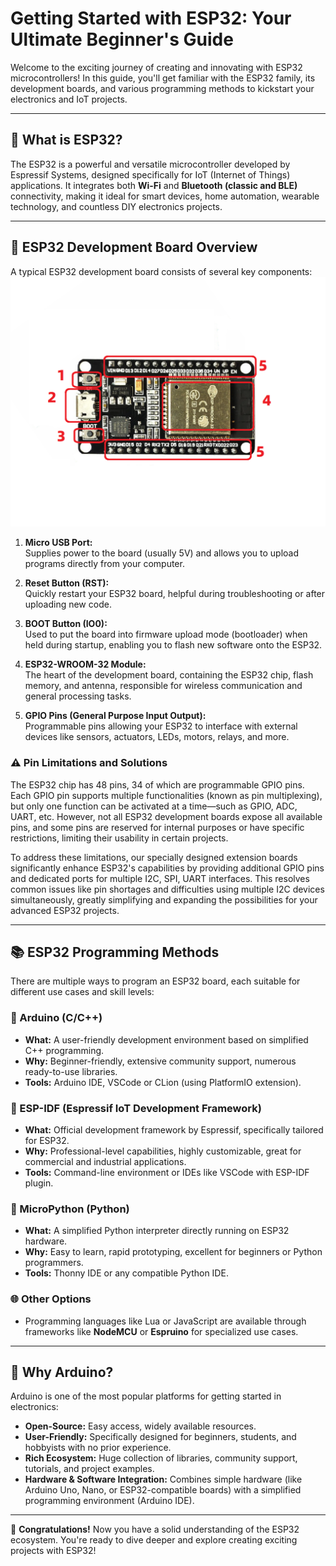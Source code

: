 # Getting Started with ESP32: Your Ultimate Beginner's Guide

Welcome to the exciting journey of creating and innovating with ESP32 microcontrollers! In this guide, you'll get familiar with the ESP32 family, its development boards, and various programming methods to kickstart your electronics and IoT projects.

---

## 🌟 What is ESP32?

The ESP32 is a powerful and versatile microcontroller developed by Espressif Systems, designed specifically for IoT (Internet of Things) applications. It integrates both **Wi-Fi** and **Bluetooth (classic and BLE)** connectivity, making it ideal for smart devices, home automation, wearable technology, and countless DIY electronics projects.

---

## 🔎 ESP32 Development Board Overview

A typical ESP32 development board consists of several key components:
![alt text](image.png)
1. **Micro USB Port:**  
   Supplies power to the board (usually 5V) and allows you to upload programs directly from your computer.

2. **Reset Button (RST):**  
   Quickly restart your ESP32 board, helpful during troubleshooting or after uploading new code.

3. **BOOT Button (IO0):**  
   Used to put the board into firmware upload mode (bootloader) when held during startup, enabling you to flash new software onto the ESP32.

4. **ESP32-WROOM-32 Module:**  
   The heart of the development board, containing the ESP32 chip, flash memory, and antenna, responsible for wireless communication and general processing tasks.

5. **GPIO Pins (General Purpose Input Output):**  
   Programmable pins allowing your ESP32 to interface with external devices like sensors, actuators, LEDs, motors, relays, and more.

### ⚠️ Pin Limitations and Solutions

The ESP32 chip has 48 pins, 34 of which are programmable GPIO pins. Each GPIO pin supports multiple functionalities (known as pin multiplexing), but only one function can be activated at a time—such as GPIO, ADC, UART, etc. However, not all ESP32 development boards expose all available pins, and some pins are reserved for internal purposes or have specific restrictions, limiting their usability in certain projects.

To address these limitations, our specially designed extension boards significantly enhance ESP32's capabilities by providing additional GPIO pins and dedicated ports for multiple I2C, SPI, UART interfaces. This resolves common issues like pin shortages and difficulties using multiple I2C devices simultaneously, greatly simplifying and expanding the possibilities for your advanced ESP32 projects.



---

## 📚 ESP32 Programming Methods

There are multiple ways to program an ESP32 board, each suitable for different use cases and skill levels:

### 🌟 Arduino (C/C++)

- **What:** A user-friendly development environment based on simplified C++ programming.
- **Why:** Beginner-friendly, extensive community support, numerous ready-to-use libraries.
- **Tools:** Arduino IDE, VSCode or CLion (using PlatformIO extension).

### 🚀 ESP-IDF (Espressif IoT Development Framework)

- **What:** Official development framework by Espressif, specifically tailored for ESP32.
- **Why:** Professional-level capabilities, highly customizable, great for commercial and industrial applications.
- **Tools:** Command-line environment or IDEs like VSCode with ESP-IDF plugin.

### 🐍 MicroPython (Python)

- **What:** A simplified Python interpreter directly running on ESP32 hardware.
- **Why:** Easy to learn, rapid prototyping, excellent for beginners or Python programmers.
- **Tools:** Thonny IDE or any compatible Python IDE.

### 🌐 Other Options

- Programming languages like Lua or JavaScript are available through frameworks like **NodeMCU** or **Espruino** for specialized use cases.

---

## 🎯 Why Arduino?

Arduino is one of the most popular platforms for getting started in electronics:

- **Open-Source:** Easy access, widely available resources.
- **User-Friendly:** Specifically designed for beginners, students, and hobbyists with no prior experience.
- **Rich Ecosystem:** Huge collection of libraries, community support, tutorials, and project examples.
- **Hardware & Software Integration:** Combines simple hardware (like Arduino Uno, Nano, or ESP32-compatible boards) with a simplified programming environment (Arduino IDE).

---

🎉 **Congratulations!** Now you have a solid understanding of the ESP32 ecosystem. You're ready to dive deeper and explore creating exciting projects with ESP32!

